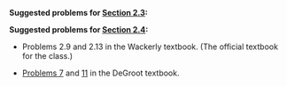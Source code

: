 **Suggested problems for [Section 2.3](https://mml.johnmyersmath.com/stats-book/chapters/prob-spaces.html#a-crash-course-in-set-theory):**

**Suggested problems for [Section 2.4](https://mml.johnmyersmath.com/stats-book/chapters/prob-spaces.html#id1):**

* Problems 2.9 and 2.13 in the Wackerly textbook. (The official textbook for the class.)

* [Problems 7](https://drive.google.com/file/d/1PaHkPOO85ahAPbOv-ilwrTHF0xRAoB1m/edit?disco=AAAA4FM_gEs) and [11](https://drive.google.com/file/d/1PaHkPOO85ahAPbOv-ilwrTHF0xRAoB1m/edit?disco=AAAA4FM_gEw) in the DeGroot textbook.